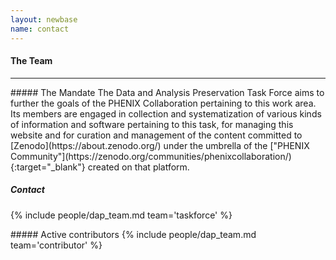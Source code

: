 ```yaml
---
layout: newbase
name: contact
---
```


#### The Team
<hr/>
##### The Mandate
The Data and Analysis Preservation Task Force aims to further the goals of the PHENIX Collaboration pertaining to this work area. Its members are engaged in collection and systematization of various kinds of information and software pertaining to this task, for managing this website and for curation and management of the content committed to [Zenodo](https://about.zenodo.org/) under the umbrella of the ["PHENIX Community"](https://zenodo.org/communities/phenixcollaboration/){:target="_blank"} created on that platform.

##### Contact
{% include people/dap_team.md team='taskforce' %}
<p/>
<p/>
##### Active contributors
{% include people/dap_team.md team='contributor' %}

